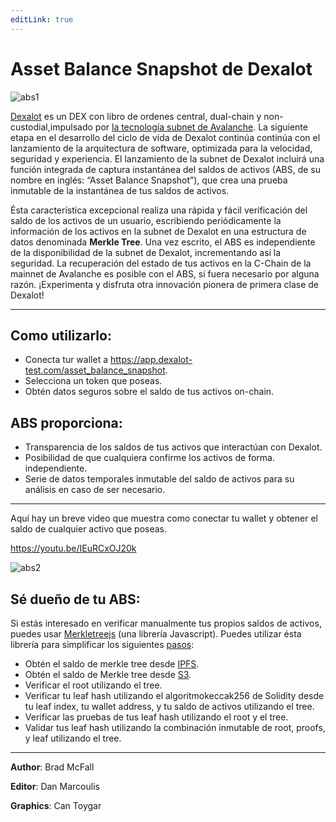 ```yaml
---
editLink: true
---
```


# Asset Balance Snapshot de Dexalot

![abs1](/images/abs/abs1.png)

[Dexalot](https://dexalot.com/) es un DEX con libro de ordenes central, dual-chain y non-custodial,impulsado por [la tecnología subnet de Avalanche](https://www.avax.network/). La siguiente etapa en el desarrollo del ciclo de vida de Dexalot continúa continúa con el lanzamiento de la arquitectura de software, optimizada para la velocidad, seguridad y experiencia. El lanzamiento de la subnet de Dexalot incluirá una función integrada de captura instantánea del saldos de activos (ABS, de su nombre en inglés: “Asset Balance Snapshot”), que crea una prueba inmutable de la instantánea de tus saldos de activos.

Ésta característica excepcional realiza una rápida y fácil verificación del saldo de los activos de un usuario, escribiendo periódicamente la información de los activos en la subnet de Dexalot en una estructura de datos denominada **Merkle Tree**. Una vez escrito, el ABS es independiente de la disponibilidad de la subnet de Dexalot, incrementando así la seguridad. La recuperación del estado de tus activos en la C-Chain de la mainnet de Avalanche es posible con el ABS, si fuera necesario por alguna razón. ¡Experimenta y disfruta otra innovación pionera de primera clase de Dexalot!

---

## Como utilizarlo:

- Conecta tur wallet a <https://app.dexalot-test.com/asset_balance_snapshot>.
- Selecciona un token que poseas.
- Obtén datos seguros sobre el saldo de tus activos on-chain.

## ABS proporciona:

- Transparencia de los saldos de tus activos que interactúan con Dexalot.
- Posibilidad de que cualquiera confirme los activos de forma. independiente.
- Serie de datos temporales inmutable del saldo de activos para su análisis en caso de ser necesario.

---

Aquí hay un breve video que muestra como conectar tu wallet y obtener el saldo de cualquier activo que poseas.

<https://youtu.be/IEuRCxOJ20k>

![abs2](/images/abs/abs2.png)

## Sé dueño de tu ABS:

Si estás interesado en verificar manualmente tus propios saldos de activos, puedes usar [Merkletreejs](https://www.npmjs.com/package/merkletreejs) (una librería Javascript). Puedes utilizar ésta librería para simplificar los siguientes [pasos](https://app.dexalot-test.com/balance_proof):

- Obtén el saldo de merkle tree desde [IPFS](https://ipfs.io/ipfs/bafkreibus7wgzcnukfkc5klog4urln4w5qgxxdfo2nx6okwucggaph5qci).
- Obtén el saldo de Merkle tree desde [S3](https://dexalot-balance-merkle-test.s3.amazonaws.com/AVAX-1672244063.json).
- Verificar el root utilizando el tree.
- Verificar tu leaf hash utilizando el algoritmokeccak256 de Solidity desde tu leaf index, tu wallet address, y tu saldo de activos utilizando el tree.
- Verificar las pruebas de tus leaf hash utilizando el root y el tree.
- Validar tus leaf hash utilizando la combinación inmutable de root, proofs, y leaf utilizando el tree.

---
**Author**: Brad McFall

**Editor**: Dan Marcoulis

**Graphics**: Can Toygar
